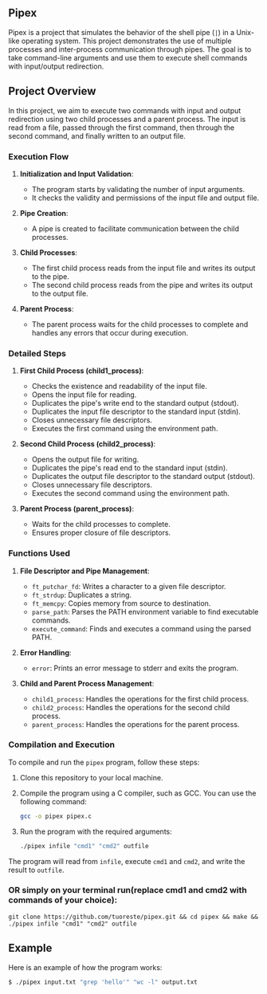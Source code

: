 ## Pipex

Pipex is a project that simulates the behavior of the shell pipe (`|`) in a Unix-like operating system. This project demonstrates the use of multiple processes and inter-process communication through pipes. The goal is to take command-line arguments and use them to execute shell commands with input/output redirection.

## Project Overview

In this project, we aim to execute two commands with input and output redirection using two child processes and a parent process. The input is read from a file, passed through the first command, then through the second command, and finally written to an output file.

### Execution Flow

1. **Initialization and Input Validation**:
   - The program starts by validating the number of input arguments.
   - It checks the validity and permissions of the input file and output file.

2. **Pipe Creation**:
   - A pipe is created to facilitate communication between the child processes.

3. **Child Processes**:
   - The first child process reads from the input file and writes its output to the pipe.
   - The second child process reads from the pipe and writes its output to the output file.

4. **Parent Process**:
   - The parent process waits for the child processes to complete and handles any errors that occur during execution.

### Detailed Steps

1. **First Child Process (child1_process)**:
   - Checks the existence and readability of the input file.
   - Opens the input file for reading.
   - Duplicates the pipe's write end to the standard output (stdout).
   - Duplicates the input file descriptor to the standard input (stdin).
   - Closes unnecessary file descriptors.
   - Executes the first command using the environment path.

2. **Second Child Process (child2_process)**:
   - Opens the output file for writing.
   - Duplicates the pipe's read end to the standard input (stdin).
   - Duplicates the output file descriptor to the standard output (stdout).
   - Closes unnecessary file descriptors.
   - Executes the second command using the environment path.

3. **Parent Process (parent_process)**:
   - Waits for the child processes to complete.
   - Ensures proper closure of file descriptors.

### Functions Used

1. **File Descriptor and Pipe Management**:
   - `ft_putchar_fd`: Writes a character to a given file descriptor.
   - `ft_strdup`: Duplicates a string.
   - `ft_memcpy`: Copies memory from source to destination.
   - `parse_path`: Parses the PATH environment variable to find executable commands.
   - `execute_command`: Finds and executes a command using the parsed PATH.

2. **Error Handling**:
   - `error`: Prints an error message to stderr and exits the program.

3. **Child and Parent Process Management**:
   - `child1_process`: Handles the operations for the first child process.
   - `child2_process`: Handles the operations for the second child process.
   - `parent_process`: Handles the operations for the parent process.

### Compilation and Execution

To compile and run the `pipex` program, follow these steps:

1. Clone this repository to your local machine.
2. Compile the program using a C compiler, such as GCC. You can use the following command:

    ```bash
    gcc -o pipex pipex.c
    ```

3. Run the program with the required arguments:

    ```bash
    ./pipex infile "cmd1" "cmd2" outfile
    ```

The program will read from `infile`, execute `cmd1` and `cmd2`, and write the result to `outfile`.

### OR simply on your terminal run(replace cmd1 and cmd2 with commands of your choice):

```git clone https://github.com/tuoreste/pipex.git && cd pipex && make && ./pipex infile "cmd1" "cmd2" outfile```

## Example

Here is an example of how the program works:

```bash
$ ./pipex input.txt "grep 'hello'" "wc -l" output.txt
